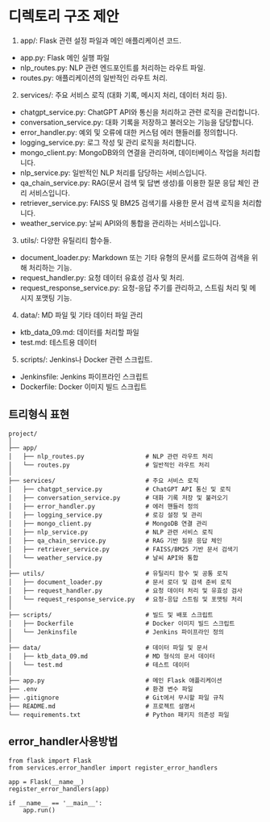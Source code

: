 # 디렉토리 구조 제안

1. app/: Flask 관련 설정 파일과 메인 애플리케이션 코드.

* app.py: Flask 메인 실행 파일
* nlp_routes.py: NLP 관련 엔드포인트를 처리하는 라우트 파일.
* routes.py: 애플리케이션의 일반적인 라우트 처리.

2. services/: 주요 서비스 로직 (대화 기록, 메시지 처리, 데이터 처리 등).

* chatgpt_service.py: ChatGPT API와 통신을 처리하고 관련 로직을 관리합니다.
* conversation_service.py: 대화 기록을 저장하고 불러오는 기능을 담당합니다.
* error_handler.py: 예외 및 오류에 대한 커스텀 에러 핸들러를 정의합니다.
* logging_service.py: 로그 작성 및 관리 로직을 처리합니다.
* mongo_client.py: MongoDB와의 연결을 관리하며, 데이터베이스 작업을 처리합니다.
* nlp_service.py: 일반적인 NLP 처리를 담당하는 서비스입니다.
* qa_chain_service.py: RAG(문서 검색 및 답변 생성)를 이용한 질문 응답 체인 관리 서비스입니다.
* retriever_service.py: FAISS 및 BM25 검색기를 사용한 문서 검색 로직을 처리합니다.
* weather_service.py: 날씨 API와의 통합을 관리하는 서비스입니다.

3. utils/: 다양한 유틸리티 함수들.

* document_loader.py: Markdown 또는 기타 유형의 문서를 로드하여 검색을 위해 처리하는 기능.
* request_handler.py: 요청 데이터 유효성 검사 및 처리.
* request_response_service.py: 요청-응답 주기를 관리하고, 스트림 처리 및 메시지 포맷팅 기능.

4. data/: MD 파일 및 기타 데이터 파일 관리

* ktb_data_09.md: 데이터를 처리할 파일
* test.md: 테스트용 데이터

5. scripts/: Jenkins나 Docker 관련 스크립트.

* Jenkinsfile: Jenkins 파이프라인 스크립트
* Dockerfile: Docker 이미지 빌드 스크립트

## 트리형식 표현
```
project/
│
├── app/   
│   ├── nlp_routes.py                 # NLP 관련 라우트 처리
│   └── routes.py                     # 일반적인 라우트 처리
│
├── services/                         # 주요 서비스 로직
│   ├── chatgpt_service.py            # ChatGPT API 통신 및 로직
│   ├── conversation_service.py       # 대화 기록 저장 및 불러오기
│   ├── error_handler.py              # 에러 핸들러 정의
│   ├── logging_service.py            # 로깅 설정 및 관리
│   ├── mongo_client.py               # MongoDB 연결 관리
│   ├── nlp_service.py                # NLP 관련 서비스 로직
│   ├── qa_chain_service.py           # RAG 기반 질문 응답 체인
│   ├── retriever_service.py          # FAISS/BM25 기반 문서 검색기
│   └── weather_service.py            # 날씨 API와 통합
│
├── utils/                            # 유틸리티 함수 및 공통 로직
│   ├── document_loader.py            # 문서 로더 및 검색 준비 로직
│   ├── request_handler.py            # 요청 데이터 처리 및 유효성 검사
│   └── request_response_service.py   # 요청-응답 스트림 및 포맷팅 처리
│
├── scripts/                          # 빌드 및 배포 스크립트
│   ├── Dockerfile                    # Docker 이미지 빌드 스크립트
│   └── Jenkinsfile                   # Jenkins 파이프라인 정의
│
├── data/                             # 데이터 파일 및 문서
│   ├── ktb_data_09.md                # MD 형식의 문서 데이터
│   └── test.md                       # 테스트 데이터
│
├── app.py                            # 메인 Flask 애플리케이션
├── .env                              # 환경 변수 파일
├── .gitignore                        # Git에서 무시할 파일 규칙
├── README.md                         # 프로젝트 설명서
└── requirements.txt                  # Python 패키지 의존성 파일

```

## error_handler사용방법
```
from flask import Flask
from services.error_handler import register_error_handlers

app = Flask(__name__)
register_error_handlers(app)

if __name__ == '__main__':
    app.run()
```

